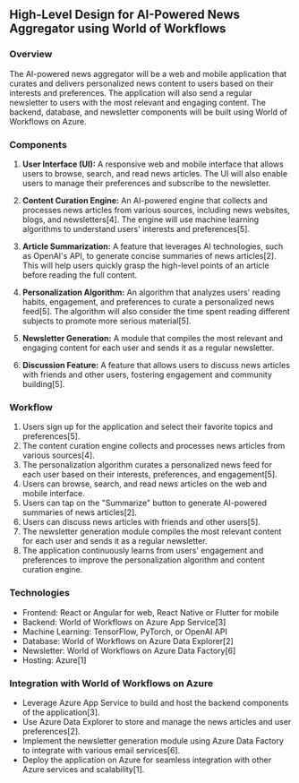 ## High-Level Design for AI-Powered News Aggregator using World of Workflows

### Overview
The AI-powered news aggregator will be a web and mobile application that curates and delivers personalized news content to users based on their interests and preferences. The application will also send a regular newsletter to users with the most relevant and engaging content. The backend, database, and newsletter components will be built using World of Workflows on Azure.

### Components

1. **User Interface (UI):** A responsive web and mobile interface that allows users to browse, search, and read news articles. The UI will also enable users to manage their preferences and subscribe to the newsletter.

2. **Content Curation Engine:** An AI-powered engine that collects and processes news articles from various sources, including news websites, blogs, and newsletters[4]. The engine will use machine learning algorithms to understand users' interests and preferences[5].

3. **Article Summarization:** A feature that leverages AI technologies, such as OpenAI's API, to generate concise summaries of news articles[2]. This will help users quickly grasp the high-level points of an article before reading the full content.

4. **Personalization Algorithm:** An algorithm that analyzes users' reading habits, engagement, and preferences to curate a personalized news feed[5]. The algorithm will also consider the time spent reading different subjects to promote more serious material[5].

5. **Newsletter Generation:** A module that compiles the most relevant and engaging content for each user and sends it as a regular newsletter.

6. **Discussion Feature:** A feature that allows users to discuss news articles with friends and other users, fostering engagement and community building[5].

### Workflow

1. Users sign up for the application and select their favorite topics and preferences[5].
2. The content curation engine collects and processes news articles from various sources[4].
3. The personalization algorithm curates a personalized news feed for each user based on their interests, preferences, and engagement[5].
4. Users can browse, search, and read news articles on the web and mobile interface.
5. Users can tap on the "Summarize" button to generate AI-powered summaries of news articles[2].
6. Users can discuss news articles with friends and other users[5].
7. The newsletter generation module compiles the most relevant content for each user and sends it as a regular newsletter.
8. The application continuously learns from users' engagement and preferences to improve the personalization algorithm and content curation engine.

### Technologies

- Frontend: React or Angular for web, React Native or Flutter for mobile
- Backend: World of Workflows on Azure App Service[3]
- Machine Learning: TensorFlow, PyTorch, or OpenAI API
- Database: World of Workflows on Azure Data Explorer[2]
- Newsletter: World of Workflows on Azure Data Factory[6]
- Hosting: Azure[1]

### Integration with World of Workflows on Azure

- Leverage Azure App Service to build and host the backend components of the application[3].
- Use Azure Data Explorer to store and manage the news articles and user preferences[2].
- Implement the newsletter generation module using Azure Data Factory to integrate with various email services[6].
- Deploy the application on Azure for seamless integration with other Azure services and scalability[1].

